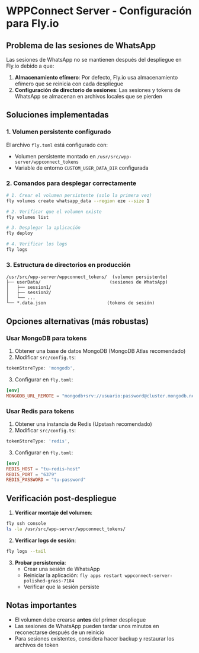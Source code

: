 # WPPConnect Server - Configuración para Fly.io

## Problema de las sesiones de WhatsApp

Las sesiones de WhatsApp no se mantienen después del despliegue en Fly.io debido a que:

1. **Almacenamiento efímero**: Por defecto, Fly.io usa almacenamiento efímero que se reinicia con cada despliegue
2. **Configuración de directorio de sesiones**: Las sesiones y tokens de WhatsApp se almacenan en archivos locales que se pierden

## Soluciones implementadas

### 1. Volumen persistente configurado

El archivo `fly.toml` está configurado con:
- Volumen persistente montado en `/usr/src/wpp-server/wppconnect_tokens`
- Variable de entorno `CUSTOM_USER_DATA_DIR` configurada

### 2. Comandos para desplegar correctamente

```bash
# 1. Crear el volumen persistente (solo la primera vez)
fly volumes create whatsapp_data --region eze --size 1

# 2. Verificar que el volumen existe
fly volumes list

# 3. Desplegar la aplicación
fly deploy

# 4. Verificar los logs
fly logs
```

### 3. Estructura de directorios en producción

```
/usr/src/wpp-server/wppconnect_tokens/  (volumen persistente)
├── userData/                          (sesiones de WhatsApp)
│   ├── session1/
│   ├── session2/
│   └── ...
└── *.data.json                       (tokens de sesión)
```

## Opciones alternativas (más robustas)

### Usar MongoDB para tokens

1. Obtener una base de datos MongoDB (MongoDB Atlas recomendado)
2. Modificar `src/config.ts`:
```typescript
tokenStoreType: 'mongodb',
```
3. Configurar en `fly.toml`:
```toml
[env]
MONGODB_URL_REMOTE = "mongodb+srv://usuario:password@cluster.mongodb.net/tokens"
```

### Usar Redis para tokens

1. Obtener una instancia de Redis (Upstash recomendado)
2. Modificar `src/config.ts`:
```typescript
tokenStoreType: 'redis',
```
3. Configurar en `fly.toml`:
```toml
[env]
REDIS_HOST = "tu-redis-host"
REDIS_PORT = "6379"
REDIS_PASSWORD = "tu-password"
```

## Verificación post-despliegue

1. **Verificar montaje del volumen**:
```bash
fly ssh console
ls -la /usr/src/wpp-server/wppconnect_tokens/
```

2. **Verificar logs de sesión**:
```bash
fly logs --tail
```

3. **Probar persistencia**:
   - Crear una sesión de WhatsApp
   - Reiniciar la aplicación: `fly apps restart wppconnect-server-polished-grass-7184`
   - Verificar que la sesión persiste

## Notas importantes

- El volumen debe crearse **antes** del primer despliegue
- Las sesiones de WhatsApp pueden tardar unos minutos en reconectarse después de un reinicio
- Para sesiones existentes, considera hacer backup y restaurar los archivos de token
